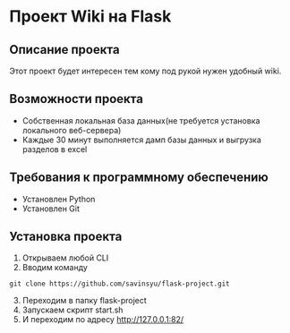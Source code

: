 # Проект Wiki на Flask

## Описание проекта

Этот проект будет интересен тем кому под рукой нужен удобный wiki.

## Возможности проекта

* Собственная локальная база данных(не требуется установка локального веб-сервера)
* Каждые 30 минут выполняется дамп базы данных и выгрузка разделов в excel 

## Требования к программному обеспечению

* Установлен Python
* Установлен Git

## Установка проекта

1. Открываем любой CLI
2. Вводим команду 
```
git clone https://github.com/savinsyu/flask-project.git
```
3. Переходим в папку flask-project 
4. Запускаем скрипт start.sh
5. И переходим по адресу http://127.0.0.1:82/
